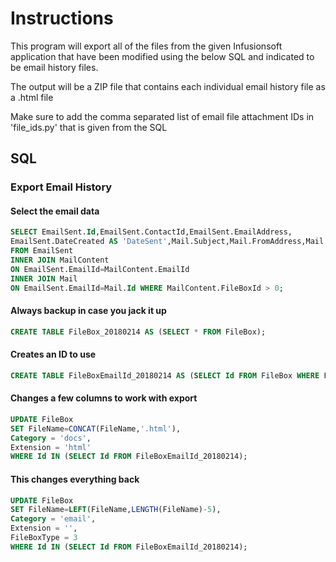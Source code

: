 # Instructions

This program will export all of the files from the given Infusionsoft
application that have been modified using the below SQL and indicated to
be email history files.

The output will be a ZIP file that contains each individual email history
file as a .html file

Make sure to add the comma separated list of email file attachment IDs
in 'file_ids.py' that is given from the SQL

## SQL

### Export Email History

#### Select the email data
```sql
SELECT EmailSent.Id,EmailSent.ContactId,EmailSent.EmailAddress,
EmailSent.DateCreated AS 'DateSent',Mail.Subject,Mail.FromAddress,Mail.FromName,MailContent.FileBoxId AS 'EmailMessageId'
FROM EmailSent
INNER JOIN MailContent
ON EmailSent.EmailId=MailContent.EmailId
INNER JOIN Mail
ON EmailSent.EmailId=Mail.Id WHERE MailContent.FileBoxId > 0;
```

#### Always backup in case you jack it up
```sql
CREATE TABLE FileBox_20180214 AS (SELECT * FROM FileBox);
```
#### Creates an ID to use
```sql
CREATE TABLE FileBoxEmailId_20180214 AS (SELECT Id FROM FileBox WHERE FileName LIKE 'email%');
```

#### Changes a few columns to work with export
```sql
UPDATE FileBox
SET FileName=CONCAT(FileName,'.html'),
Category = 'docs',
Extension = 'html'
WHERE Id IN (SELECT Id FROM FileBoxEmailId_20180214);
```

#### This changes everything back
```sql
UPDATE FileBox
SET FileName=LEFT(FileName,LENGTH(FileName)-5),
Category = 'email',
Extension = '',
FileBoxType = 3
WHERE Id IN (SELECT Id FROM FileBoxEmailId_20180214);
```